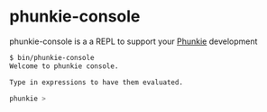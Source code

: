 phunkie-console
===============

phunkie-console is a a REPL to support your [Phunkie](https://github.com/MarcelloDuarte/phunkie) development

```bash
$ bin/phunkie-console
Welcome to phunkie console.

Type in expressions to have them evaluated.

phunkie >
```

